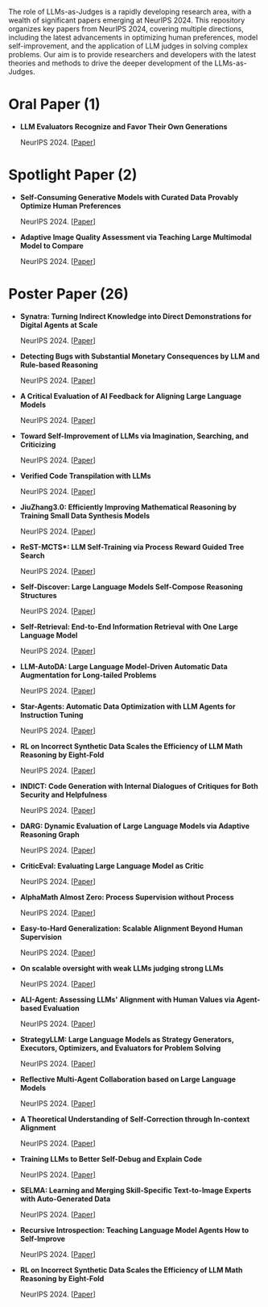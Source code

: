 The role of LLMs-as-Judges is a rapidly developing research area, with a wealth of significant papers emerging at NeurIPS 2024. This repository organizes key papers from NeurIPS 2024, covering multiple directions, including the latest advancements in optimizing human preferences, model self-improvement, and the application of LLM judges in solving complex problems. 
Our aim is to provide researchers and developers with the latest theories and methods to drive the deeper development of the LLMs-as-Judges.


# Oral Paper (1)

- **LLM Evaluators Recognize and Favor Their Own Generations**
  
  NeurIPS 2024. [[Paper](https://arxiv.org/abs/2404.13076)]

# Spotlight Paper (2)

- **Self-Consuming Generative Models with Curated Data Provably Optimize Human Preferences**
  
  NeurIPS 2024. [[Paper](https://arxiv.org/abs/2407.09499)]

- **Adaptive Image Quality Assessment via Teaching Large Multimodal Model to Compare**
  
  NeurIPS 2024. [[Paper](https://arxiv.org/abs/2405.19298)]
  
# Poster Paper (26)

- **Synatra: Turning Indirect Knowledge into Direct Demonstrations for Digital Agents at Scale**
  
  NeurIPS 2024. [[Paper](https://arxiv.org/abs/2409.15637)]

- **Detecting Bugs with Substantial Monetary Consequences by LLM and Rule-based Reasoning**
  
  NeurIPS 2024. [[Paper](https://openreview.net/pdf?id=hB5NkiET32)]

- **A Critical Evaluation of AI Feedback for Aligning Large Language Models**
  
  NeurIPS 2024. [[Paper](https://arxiv.org/pdf/2402.12366)] 

- **Toward Self-Improvement of LLMs via Imagination, Searching, and Criticizing**
  
  NeurIPS 2024. [[Paper](https://arxiv.org/abs/2404.12253)]

- **Verified Code Transpilation with LLMs**
  
  NeurIPS 2024. [[Paper](https://arxiv.org/abs/2406.03003)]

- **JiuZhang3.0: Efficiently Improving Mathematical Reasoning by Training Small Data Synthesis Models**
  
  NeurIPS 2024. [[Paper](https://arxiv.org/abs/2405.14365)]

- **ReST-MCTS\*: LLM Self-Training via Process Reward Guided Tree Search**
  
  NeurIPS 2024. [[Paper](https://arxiv.org/abs/2406.03816)]

- **Self-Discover: Large Language Models Self-Compose Reasoning Structures**
  
  NeurIPS 2024. [[Paper](https://arxiv.org/abs/2402.03620)]

- **Self-Retrieval: End-to-End Information Retrieval with One Large Language Model**
  
  NeurIPS 2024. [[Paper](https://arxiv.org/abs/2403.00801)]

- **LLM-AutoDA: Large Language Model-Driven Automatic Data Augmentation for Long-tailed Problems**
  
  NeurIPS 2024. [[Paper](https://openreview.net/pdf?id=VpuOuZOVhP)]

- **Star-Agents: Automatic Data Optimization with LLM Agents for Instruction Tuning**
  
  NeurIPS 2024. [[Paper](https://openreview.net/pdf?id=jXsxGt80sv)]

- **RL on Incorrect Synthetic Data Scales the Efficiency of LLM Math Reasoning by Eight-Fold**
  
  NeurIPS 2024. [[Paper](https://arxiv.org/abs/2406.14532)]

- **INDICT: Code Generation with Internal Dialogues of Critiques for Both Security and Helpfulness**
  
  NeurIPS 2024. [[Paper](https://openreview.net/pdf?id=jCMYIUwprx)]

- **DARG: Dynamic Evaluation of Large Language Models via Adaptive Reasoning Graph**
  
  NeurIPS 2024. [[Paper](https://arxiv.org/abs/2406.17271)]

- **CriticEval: Evaluating Large Language Model as Critic**
  
  NeurIPS 2024. [[Paper](https://arxiv.org/abs/2402.13764)]

- **AlphaMath Almost Zero: Process Supervision without Process**
  
  NeurIPS 2024. [[Paper](https://arxiv.org/abs/2405.03553)]

- **Easy-to-Hard Generalization: Scalable Alignment Beyond Human Supervision**
  
  NeurIPS 2024. [[Paper](https://arxiv.org/abs/2403.09472)]

- **On scalable oversight with weak LLMs judging strong LLMs**
  
  NeurIPS 2024. [[Paper](https://arxiv.org/abs/2407.04622)]

- **ALI-Agent: Assessing LLMs' Alignment with Human Values via Agent-based Evaluation**
  
  NeurIPS 2024. [[Paper](https://arxiv.org/abs/2405.14125)]

- **StrategyLLM: Large Language Models as Strategy Generators, Executors, Optimizers, and Evaluators for Problem Solving**
  
  NeurIPS 2024. [[Paper](https://arxiv.org/abs/2311.08803)]

- **Reflective Multi-Agent Collaboration based on Large Language Models**
  
  NeurIPS 2024. [[Paper](https://openreview.net/pdf?id=wWiAR5mqXq)]

- **A Theoretical Understanding of Self-Correction through In-context Alignment**
  
  NeurIPS 2024. [[Paper](https://arxiv.org/abs/2405.18634)]

- **Training LLMs to Better Self-Debug and Explain Code**
  
  NeurIPS 2024. [[Paper](https://arxiv.org/abs/2405.18649)]

- **SELMA: Learning and Merging Skill-Specific Text-to-Image Experts with Auto-Generated Data**
  
  NeurIPS 2024. [[Paper](https://arxiv.org/abs/2403.06952)]

- **Recursive Introspection: Teaching Language Model Agents How to Self-Improve**
  
  NeurIPS 2024. [[Paper](https://arxiv.org/pdf/2407.18219)]

- **RL on Incorrect Synthetic Data Scales the Efficiency of LLM Math Reasoning by Eight-Fold**
  
  NeurIPS 2024. [[Paper](https://arxiv.org/pdf/2406.14532)]
